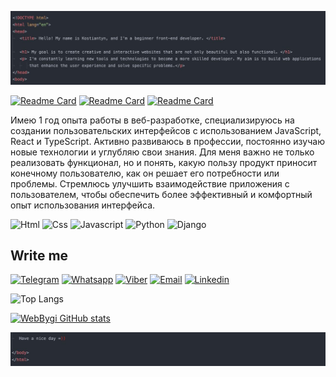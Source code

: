 ![Header](https://github.com/WebBygi/WebBygi/blob/main/assets/home.jpg)

[![Readme Card](https://github-readme-stats.vercel.app/api/pin/?username=WebBygi&repo=Booster&theme=nord)](https://github.com/WebBygi/Booster)
[![Readme Card](https://github-readme-stats.vercel.app/api/pin/?username=WebBygi&repo=Emily-resort&theme=nord)](https://github.com/WebBygi/Emily-resort)
[![Readme Card](https://github-readme-stats.vercel.app/api/pin/?username=WebBygi&repo=Photographer-Irina-Gladkova&theme=nord)](https://github.com/WebBygi/Photographer-Irina-Gladkova)


Имею 1 год опыта работы в веб-разработке,
специализируюсь на создании
пользовательских интерфейсов с
использованием JavaScript, React и
TypeScript.
Активно развиваюсь в профессии,
постоянно изучаю новые технологии и
углубляю свои знания. Для меня важно не
только реализовать функционал, но и
понять, какую пользу продукт приносит
конечному пользователю, как он решает
его потребности или проблемы. Стремлюсь
улучшить взаимодействие приложения с
пользователем, чтобы обеспечить более
эффективный и комфортный опыт
использования интерфейса.

![Html](https://img.shields.io/badge/-HTML-475263?style=for-the-badge&logo=html5)
![Css](https://img.shields.io/badge/-CSS-475263?style=for-the-badge&logo=Sass)
![Javascript](https://img.shields.io/badge/-Javascript-475263?style=for-the-badge&logo=Javascript)
![Python](https://img.shields.io/badge/-Python_Basic-475263?style=for-the-badge&logo=Python)
![Django](https://img.shields.io/badge/-Django_basic-475263?style=for-the-badge&logo=Django)

## Write me

[![Telegram](https://img.shields.io/badge/-Telegram-475263?style=for-the-badge&logo=telegram)](https://t.me/FBzonashop)
[![Whatsapp](https://img.shields.io/badge/-WhatsApp-475263?style=for-the-badge&logo=Whatsapp)](https://wa.me/+380931917715)
[![Viber](https://img.shields.io/badge/-Viber-475263?style=for-the-badge&logo=viber)](viber://chat?number=%2B380931917715)
[![Email](https://img.shields.io/badge/-Email-475263?style=for-the-badge&logo=gmail)](mailto:bygiweb@gmail.com)
[![Linkedin](https://img.shields.io/badge/-Linkedin-475263?style=for-the-badge&logo=Linkedin)](https://www.linkedin.com/in/константин-порошин-b02a17297/)



![Top Langs](https://github-readme-stats.vercel.app/api/top-langs/?username=WebBygi&hide_progress=true&theme=nord&layout=donut-vertical)
  
[![WebBygi GitHub stats](https://github-readme-stats.vercel.app/api?username=WebBygi&show_icons=true&theme=nord)](https://github.com/anuraghazra/github-readme-stats)


![Footer](https://github.com/WebBygi/WebBygi/blob/main/assets/footer.jpg)
